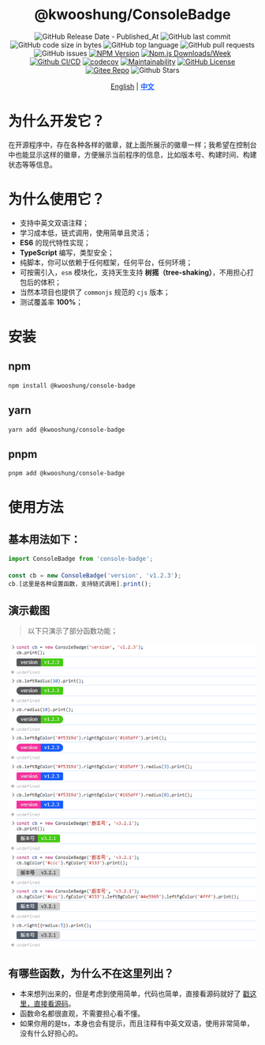 <div align="center">

# @kwooshung/ConsoleBadge

![GitHub Release Date - Published_At](https://img.shields.io/github/release-date/kwooshung/ConsoleBadge?labelColor=272e3b&color=00b42A&logo=github)
![GitHub last commit](https://img.shields.io/github/last-commit/kwooshung/ConsoleBadge?labelColor=272e3b&color=165dff)
![GitHub code size in bytes](https://img.shields.io/github/languages/code-size/kwooshung/ConsoleBadge?labelColor=272e3b&color=165dff)
![GitHub top language](https://img.shields.io/github/languages/top/kwooshung/ConsoleBadge?labelColor=272e3b&color=165dff)
![GitHub pull requests](https://img.shields.io/github/issues-pr/kwooshung/ConsoleBadge?labelColor=272e3b&color=165dff)
![GitHub issues](https://img.shields.io/github/issues/kwooshung/ConsoleBadge?labelColor=272e3b&color=165dff)
[![NPM Version](https://img.shields.io/npm/v/@kwooshung/console-badge?labelColor=272e3b&color=165dff)](https://www.npmjs.com/package/@kwooshung/console-badge)
[![Npm.js Downloads/Week](https://img.shields.io/npm/dw/@kwooshung/console-badge?labelColor=272e3b&labelColor=272e3b&color=165dff&logo=npm)](https://www.npmjs.com/package/@kwooshung/console-badge)
[![Github CI/CD](https://github.com/kwooshung/ConsoleBadge/actions/workflows/ci.yml/badge.svg)](https://github.com/kwooshung/ConsoleBadge/actions/)
[![codecov](https://codecov.io/gh/kwooshung/ConsoleBadge/graph/badge.svg?token=VVZJE7H0KD)](https://codecov.io/gh/kwooshung/ConsoleBadge)
[![Maintainability](https://api.codeclimate.com/v1/badges/662609ca5c84f9a6357e/maintainability)](https://codeclimate.com/github/kwooshung/ConsoleBadge/maintainability)
[![GitHub License](https://img.shields.io/github/license/kwooshung/ConsoleBadge?labelColor=272e3b&color=165dff)](LICENSE)
[![Gitee Repo](https://img.shields.io/badge/gitee-OasisEditor-165dff?logo=gitee)](https://gitee.com/kwooshung/OasisEditor/)
![Github Stars](https://img.shields.io/github/stars/kwooshung/ConsoleBadge?labelColor=272e3b&color=165dff)

<p align="center">
    <a href="README.md">English</a> | 
    <a href="README.zh-CN.md" style="font-weight:700;color:#165dff;text-decoration:underline;">中文</a>
</p>
</div>

# 为什么开发它？

在开源程序中，存在各种各样的徽章，就上面所展示的徽章一样；我希望在控制台中也能显示这样的徽章，方便展示当前程序的信息，比如版本号、构建时间、构建状态等等信息。

# 为什么使用它？

- 支持中英文双语注释；
- 学习成本低，链式调用，使用简单且灵活；
- **ES6** 的现代特性实现；
- **TypeScript** 编写，类型安全；
- 纯脚本，你可以依赖于任何框架，任何平台，任何环境；
- 可按需引入，`esm` 模块化，支持天生支持 **树摇（tree-shaking）**，不用担心打包后的体积；
- 当然本项目也提供了 `commonjs` 规范的 `cjs` 版本；
- 测试覆盖率 **100%**；

# 安装

## npm

```bash
npm install @kwooshung/console-badge
```

## yarn

```bash
yarn add @kwooshung/console-badge
```

## pnpm

```bash
pnpm add @kwooshung/console-badge
```

# 使用方法

## 基本用法如下：

```typescript
import ConsoleBadge from 'console-badge';

const cb = new ConsoleBadge('version', 'v1.2.3');
cb.[这里是各种设置函数，支持链式调用].print();
```

## 演示截图

> 以下只演示了部分函数功能；

![ConsoleBadge 演示截图](./docs/images/demo.png)

## 有哪些函数，为什么不在这里列出？

- 本来想列出来的，但是考虑到使用简单，代码也简单，直接看源码就好了 [戳这里，直接看源码](./src/index.ts)。
- 函数命名都很直观，不需要担心看不懂。
- 如果你用的是ts，本身也会有提示，而且注释有中英文双语，使用非常简单，没有什么好担心的。
